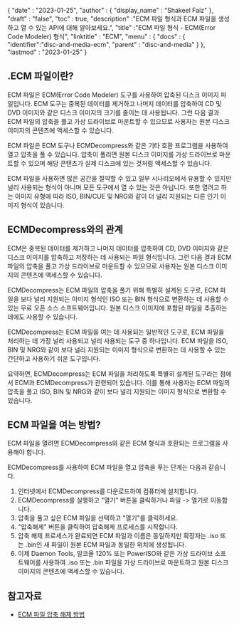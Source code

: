{
  "date" : "2023-01-25",
  "author" : {
    "display_name" : "Shakeel Faiz"
},
  "draft" : "false",
  "toc" : true,
  "description" :"ECM 파일 형식과 ECM 파일을 생성하고 열 수 있는 API에 대해 알아보세요.",
  "title" :"ECM 파일 형식 - ECM(Error Code Modeler) 형식",
  "linktitle" : "ECM",
  "menu" : {
    "docs" : {
      "identifier":"disc-and-media-ecm",
      "parent" : "disc-and-media"
}
},
  "lastmod" : "2023-01-25"
}

## .ECM 파일이란?

ECM 파일은 ECM(Error Code Modeler) 도구를 사용하여 압축된 디스크 이미지 파일입니다. ECM 도구는 중복된 데이터를 제거하고 나머지 데이터를 압축하여 CD 및 DVD 이미지와 같은 디스크 이미지의 크기를 줄이는 데 사용됩니다. 그런 다음 결과 ECM 파일의 압축을 풀고 가상 드라이브로 마운트할 수 있으므로 사용자는 원본 디스크 이미지의 콘텐츠에 액세스할 수 있습니다.

ECM 파일은 ECM 도구나 ECMDecompress와 같은 기타 호환 프로그램을 사용하여 열고 압축을 풀 수 있습니다. 압축이 풀리면 원본 디스크 이미지를 가상 드라이브로 마운트할 수 있으며 해당 콘텐츠가 실제 디스크에 있는 것처럼 액세스할 수 있습니다.

ECM 파일을 사용하면 많은 공간을 절약할 수 있고 일부 시나리오에서 유용할 수 있지만 널리 사용되는 형식이 아니며 모든 도구에서 열 수 있는 것은 아닙니다. 또한 열려고 하는 이미지 유형에 따라 ISO, BIN/CUE 및 NRG와 같이 더 널리 지원되는 다른 인기 이미지 형식이 있습니다.

## ECMDecompress와의 관계

ECM은 중복된 데이터를 제거하고 나머지 데이터를 압축하여 CD, DVD 이미지와 같은 디스크 이미지를 압축하고 저장하는 데 사용되는 파일 형식입니다. 그런 다음 결과 ECM 파일의 압축을 풀고 가상 드라이브로 마운트할 수 있으므로 사용자는 원본 디스크 이미지의 콘텐츠에 액세스할 수 있습니다.

ECMDecompress는 ECM 파일의 압축을 풀기 위해 특별히 설계된 도구로, ECM 파일을 보다 널리 지원되는 이미지 형식인 ISO 또는 BIN 형식으로 변환하는 데 사용할 수 있는 무료 오픈 소스 소프트웨어입니다. 원본 디스크 이미지에 포함된 파일을 추출하는 데에도 사용할 수 있습니다.

ECMDecompress는 ECM 파일을 여는 데 사용되는 일반적인 도구로, ECM 파일을 처리하는 데 가장 널리 사용되고 널리 사용되는 도구 중 하나입니다. ECM 파일을 ISO, BIN 및 NRG와 같이 보다 널리 지원되는 이미지 형식으로 변환하는 데 사용할 수 있는 간단하고 사용하기 쉬운 도구입니다.

요약하면, ECMDecompress는 ECM 파일을 처리하도록 특별히 설계된 도구라는 점에서 ECM과 ECMDecompress가 관련되어 있습니다. 이를 통해 사용자는 ECM 파일의 압축을 풀고 ISO, BIN 및 NRG와 같이 보다 널리 지원되는 이미지 형식으로 변환할 수 있습니다.

## ECM 파일을 여는 방법?

ECM 파일을 열려면 ECMDecompress와 같은 ECM 형식과 호환되는 프로그램을 사용해야 합니다.

ECMDecompress를 사용하여 ECM 파일을 열고 압축을 푸는 단계는 다음과 같습니다.

1. 인터넷에서 ECMDecompress를 다운로드하여 컴퓨터에 설치합니다.
2. ECMDecompress를 실행하고 "열기" 버튼을 클릭하거나 파일 -> 열기로 이동합니다.
3. 압축을 풀고 싶은 ECM 파일을 선택하고 "열기"를 클릭하세요.
4. "압축해제" 버튼을 클릭하여 압축해제 프로세스를 시작합니다.
5. 압축 해제 프로세스가 완료되면 ECM 파일과 이름은 동일하지만 확장자는 .iso 또는 .bin인 새 파일이 원본 ECM 파일과 동일한 위치에 생성됩니다.
6. 이제 Daemon Tools, 알코올 120% 또는 PowerISO와 같은 가상 드라이브 소프트웨어를 사용하여 .iso 또는 .bin 파일을 가상 드라이브로 마운트하고 원본 디스크 이미지의 콘텐츠에 액세스할 수 있습니다.

## 참고자료
* [ECM 파일 압축 해제 방법](https://www.freezenet.ca/guides/compatibility-and-emulation/how-to-decompress-ecm-files-ecm-tools/)

